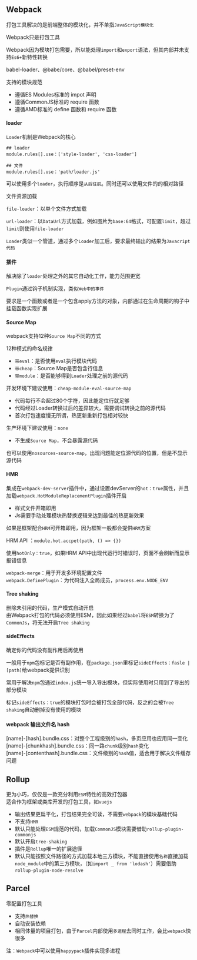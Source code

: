 
## Webpack

打包工具解决的是前端整体的模块化，并不单指`JavaScript模块化`

Webpack只是打包工具  

Webpack因为模块打包需要，所以能处理`import`和`export`语法，但其内部并未支持`Es6+`新特性转换 

babel-loader、@babe/core、@babel/preset-env

支持的模块规范

- 遵循ES Modules标准的 impot 声明
- 遵循CommonJS标准的 require 函数
- 遵循AMD标准的 define 函数和 require 函数


<h4>loader</h4>

`Loader`机制是Webpack的核心   

```
## loader
module.rules[].use：['style-loader', 'css-loader']

## 文件
module.rules[].use：'path/loader.js'
```

可以使用多个`loader`，执行顺序是`从后往前`。同时还可以使用文件的的相对路径

文件资源加载

`file-loader`：以单个文件方式加载  

`url-loader`：以`DataUrl`方式加载，例如图片为`base:64`格式，可配置`limit`，超过`limit`则使用`file-loader`

`Loader`类似一个管道，通过多个`Loader`加工后，要求最终输出的结果为`Javacript代码`

<h4>插件</h4> 

解决除了`loader`处理之外的其它自动化工作，能力范围更宽

`Plugin`通过钩子机制实现，类似`Web中的事件`  

要求是一个函数或者是一个包含apply方法的对象，内部通过在生命周期的钩子中挂载函数实现扩展

<h4>Source Map</h4> 

webpack支持12种`Source Map`不同的方式 

12种模式的命名规律

- `带eval`：是否使用`eval`执行模块代码  
- `带cheap`：Source Map是否包含行信息  
- `带module`：是否能够得到`Loader`处理之前的源代码

开发环境下建议使用：`cheap-module-eval-source-map`

- 代码每行不会超过80个字符，因此能定位行就足够
- 代码经过Loader转换过后的差异较大，需要调试转换之前的源代码
- 首次打包速度慢无所谓，热更新重新打包相对较快

生产环境下建议使用：`none`

- 不生成`Source Map`，不会暴露源代码

也可以使用`nosources-source-map`，出现问题能定位源代码的位置，但是不显示源代码

<h4>HMR</h4>  

集成在`webpack-dev-server`插件中，通过设置devServer的`hot：true`属性，并且加载`webpack.HotModuleReplacementPlugin`插件开启  

- 样式文件开箱即用
- Js需要手动处理模块热替换逻辑来达到最佳的热更新效果

如果是框架配合`HRM`可开箱即用，因为框架一般都会提供`HRM`方案

HRM API ：`module.hot.accpet(path, () => {})`

使用`hotOnly：true`，如果HRM API中出现代运行时错误时，页面不会刷新而显示报错信息

`webpack-merge`：用于开发多环境配置文件  
`webpack.DefinePlugin`：为代码注入全局成员，`process.env.NODE_ENV`

<h4>Tree shaking</h4>  

删除未引用的代码，生产模式自动开启  
由Webpack打包的代码必须使用ESM，因此如果经过`babel`将`ESM`转换为了`CommonJs`，将无法开启`Tree shaking` 

<h4>sideEffects</h4>  

确定你的代码没有副作用后再使用

一般用于`npm`包标记是否有副作用，在`package.json`里标记`sideEffects：fasle | [path]`给webpack提供识别

常用于解决`npm`包通过`index.js`统一导入导出模块，但实际使用时只用到了导出的部分模块  

标记`sideEffects：true`的模块打包时会被打包全部代码，反之的会被`Tree shaking`自动删掉没有使用的模块

<h4>webpack 输出文件名 hash</h4>

[name]-[hash].bundle.css：对整个工程级别的`hash`，多页应用也应用同一变化 
[name]-[chunkhash].bundle.css：同一路`chunk`级别`hash`变化   
[name]-[contenthash].bundle.css：文件级别的`hash`值，适合用于解决文件缓存问题


## Rollup 

更为小巧，仅仅是一款充分利用`ESM`特性的高效打包器  
适合作为框架或类库开发的打包工具，如`vuejs`

- 输出结果更扁平化，打包结果完全可读，不需要`webpack`的模块基础代码
- 不支持`HMR`
- 默认只能处理`ESM`规范的代码，加载`CommonJS`模块需要借助`rollup-plugin-commonjs`
- 默认开启`tree-shaking`  
- 插件是`Rollup`唯一的扩展途径
- 默认只能按照文件路径的方式加载本地三方模块，不能直接使用`名称`直接加载`node_module`中的第三方模块，（如`import _ from 'lodash'`）需要借助`rollup-plugin-node-resolve`

## Parcel 

零配置打包工具  

- 支持`热替换`  
- 自动安装依赖  
- 相同体量的项目打包，由于`Parcel`内部使用`多进程`去同时工作，会比`webpack`快很多  

注：`Webpack`中可以使用`happypack`插件实现多进程